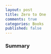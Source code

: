 ```yaml
---
layout: post
title: Zero to One
comments: true
categories: Books
published: false
---
```


###


###


###


###


###


### Summary

